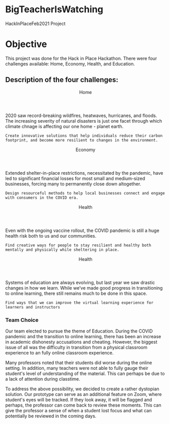 # BigTeacherIsWatching
HackInPlaceFeb2021 Project

<h1> Objective </h1>
<p>
    This project was done for the Hack in Place Hackathon. There were four challenges available: Home, Economy, Health, and Education.
</p>

<h2> Description of the four challenges: </h2>
<header> Home </header>
<p>
    2020 saw record-breaking wildfires, heatwaves, hurricanes, and floods. The increasing severity of natural disasters is just one facet through which climate chnage is affecting our one home - planet earth. 

    Create innovative solutions that help individuals reduce their carbon footprint, and become more resilient to changes in the environment. 
</p>

<header> Economy </header>
<p>
    Extended shelter-in-place restrictions, necessitated by the pandemic, have led to significant financial losses for most small and medium-sized businesses, forcing many to permanently close down altogether. 

    Design resourceful methods to help local businesses connect and engage with consumers in the COVID era. 
</p>

<header> Health </header>
<p>
    Even with the ongoing vaccine rollout, the COVID pandemic is still a huge health risk both to us and our communities.

    Find creative ways for people to stay resilient and healthy both mentally and physically while sheltering in place.
</p>

<header> Health </header>
<p>
    Systems of education are always evolving, but last year we saw drastic changes in how we learn. While we’ve made good progress in transitioning to online learning, there still remains much to be done in this space.

    Find ways that we can improve the virtual learning experience for learners and instructors
</p>

<h3> Team Choice </h3>
<p> 
    Our team elected to pursue the theme of Education. During the COVID pandemic and the transition to online learning, there has been an increase in academic dishonesty accusations and cheating. However, the biggest issue of all was the difficulty in transition from a physical classroom experience to an fully online classroom experience.
</p>

<p>
    Many professors noted that their students did worse during the online setting. In addition, many teachers were not able to fully gauge their student's level of understanding of the material. This can perhaps be due to a lack of attention during classtime.
</p>

<p>
    To address the above possibility, we decided to create a rather dystopian solution. Our prototype can serve as an additional feature on Zoom, where student's eyes will be tracked. If they look away, it will be flagged and perhaps, the professor can come back to review these moments. This can give the professor a sense of when a student lost focus and what can potentially be reviewed in the coming days.
</p>